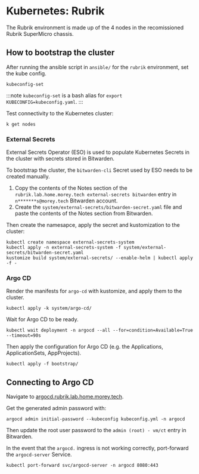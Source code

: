 # Kubernetes: Rubrik
The Rubrik environment is made up of the 4 nodes in the recomissioned Rubrik SuperMicro chassis.

## How to bootstrap the cluster
After running the ansible script in `ansible/` for the `rubrik` environment, set the kube config.
```
kubeconfig-set
```

:::note
`kubeconfig-set` is a bash alias for `export KUBECONFIG=kubeconfig.yaml`.
:::

Test connectivity to the Kubernetes cluster:
```
k get nodes
```

### External Secrets
External Secrets Operator (ESO) is used to populate Kubernetes Secrets in the cluster with secrets stored in Bitwarden.

To bootstrap the cluster, the `bitwarden-cli` Secret used by ESO needs to be created manually.

1. Copy the contents of the Notes section of the `rubrik.lab.home.morey.tech external-secrets bitwarden` entry in `n*******s@morey.tech` Bitwarden account.
2. Create the `system/external-secrets/bitwarden-secret.yaml` file and paste the contents of the Notes section from Bitwarden.

Then create the namesapce, apply the secret and kustomization to the cluster:
```
kubectl create namespace external-secrets-system
kubectl apply -n external-secrets-system -f system/external-secrets/bitwarden-secret.yaml
kustomize build system/external-secrets/ --enable-helm | kubectl apply -f -
```

### Argo CD
Render the manifests for `argo-cd`  with kustomize, and apply them to the cluster.
```
kubectl apply -k system/argo-cd/
```

Wait for Argo CD to be ready.
```
kubectl wait deployment -n argocd --all --for=condition=Available=True --timeout=90s
```

Then apply the configuration for Argo CD (e.g. the Applications, ApplicationSets, AppProjects).
```
kubectl apply -f bootstrap/
```

## Connecting to Argo CD
Navigate to [argocd.rubrik.lab.home.morey.tech](https://argocd.rubrik.lab.home.morey.tech).

Get the generated admin password with:
```
argocd admin initial-password --kubeconfig kubeconfig.yml -n argocd
```

Then update the root user password to the `admin (root) - vm/ct` entry in Bitwarden.


In the event that the `argocd.` ingress is not working correctly, port-forward the `argocd-server` Service.
```
kubectl port-forward svc/argocd-server -n argocd 8080:443
```